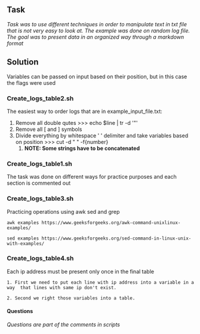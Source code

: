 
## Task

*Task was to use different techniques in order to manipulate text in txt file that is not very
easy to look at. The example was done on random log file. The goal was to present data in an
organized way through a markdown format* 

## Solution

Variables can be passed on input based on their position, but in this case the flags were used

### Create_logs_table2.sh

The easiest way to order logs that are in example_input_file.txt:
1. Remove all double qutes >>> echo $line | tr -d '"'
2. Remove all [ and ] symbols
3. Divide everything by whitespace ' ' delimiter and take variables based on position >>> cut -d " " -f{number}
   1. **NOTE: Some strings have to be concatenated**


### Create_logs_table1.sh

The task was done on different ways for practice purposes and each section is commented out


### Create_logs_table3.sh

Practicing operations using awk sed and grep
````
awk examples https://www.geeksforgeeks.org/awk-command-unixlinux-examples/

sed examples https://www.geeksforgeeks.org/sed-command-in-linux-unix-with-examples/
````

### Create_logs_table4.sh

Each ip address must be present only once in the final table
````
1. First we need to put each line with ip address into a variable in a way  that lines with same ip don't exist.

2. Second we right those variables into a table.
````

#### Questions

*Questions are part of the comments in scripts*